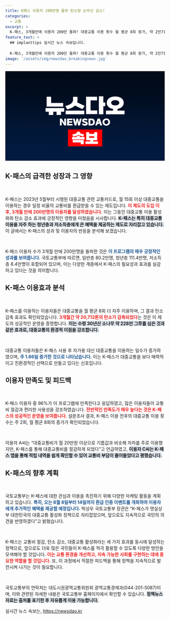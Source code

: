 ```yaml
---
title: K패스 이용자 200만명 돌파 탄소량 눈부신 감소!
categories:
  - 교통
excerpt: >
  K-패스, 3개월만에 이용자 200만 돌파! 대중교통 이용 횟수 월 평균 8회 증가, 약 2만712톤 탄소 감축에 성공. 교통비 절감과 환경 보호를 동시에 실현한 이 혁신적인 카드의 인기 비결을 살펴보자!
feature_text: >
  ## implanttips 실시간 뉴스 속보입니다.

  K-패스, 3개월만에 이용자 200만 돌파! 대중교통 이용 횟수 월 평균 8회 증가, 약 2만712톤 탄소 감축에 성공. 교통비 절감과 환경 보호를 동시에 실현한 이 혁신적인 카드의 인기 비결을 살펴보자!
image: '/assets/img/newsdao_breakingnews.jpg'
---
```


<p><img src="/assets/img/newsdao_breakingnews.jpg" alt="implanttips 속보" /></p>

<h2 data-ke-size="size26">K-패스의 급격한 성장과 그 영향</h2>

<p data-ke-size="size16">&nbsp;</p>  

<p>K-패스는 2023년 5월부터 시행된 대중교통 관련 교통카드로, 월 15회 이상 대중교통을 이용하는 경우 일정 비율의 교통비를 환급받을 수 있는 제도입니다. <b><span style="color: #ee2323;">이 제도의 도입 이후, 3개월 만에 200만명의 이용자를 달성하였습니다.</span></b> 이는 그동안 대중교통 이용 활성화와 탄소 감소 효과에 긍정적인 영향을 미쳤음을 시사합니다. <b><span style="background-color: #21538527;">K-패스는 특히 대중교통 이용을 자주 하는 청년층과 저소득층에게 큰 혜택을 제공하는 제도로 자리잡고 있습니다.</span></b> 이 글에서는 K-패스의 성과 및 이용자의 반응을 분석해 보겠습니다.</p>

<p data-ke-size="size16">&nbsp;</p>  

<p>K-패스 이용자 수가 3개월 만에 200만명을 돌파한 것은 <b><span style="color: #1a5490;">이 프로그램의 매우 긍정적인 성과를 보여줍니다.</span></b> 국토교통부에 따르면, 일반층 80.2만명, 청년층 111.4만명, 저소득층 8.4만명이 포함되어 있으며, 이는 다양한 계층에서 K-패스의 필요성과 효과를 실감하고 있다는 것을 의미합니다.</p>

<h2 data-ke-size="size26">K-패스 이용효과 분석</h2>

<p data-ke-size="size16">&nbsp;</p>  

<p>K-패스를 이용하는 이용자들은 대중교통을 월 평균 8회 더 자주 이용하며, 그 결과 탄소 감축 효과도 확인되었습니다. <b><span style="color: #ee2323;">3개월간 약 20,712톤의 탄소가 감축되었다</span></b>는 것은 이 제도의 성공적인 운영을 증명합니다. <b><span style="background-color: #21538527;">이는 수령 30년산 소나무 약 228만 그루를 심은 것과 같은 효과로, 대중교통의 환경적 이점을 강조합니다.</span></b> </p>

<p data-ke-size="size16">&nbsp;</p>  

<p>대중교통 이용자들은 K-패스 사용 후 자가용 대신 대중교통을 이용하는 일수가 증가하였으며, <b><span style="color: #1a5490;">주 1.66일 증가한 것으로 나타났습니다.</span></b> 이는 K-패스가 대중교통을 보다 매력적이고 친환경적인 선택으로 만들고 있다는 신호입니다.</p>

<h2 data-ke-size="size26">이용자 만족도 및 피드백</h2>

<p data-ke-size="size16">&nbsp;</p>  

<p>K-패스 이용자 중 96%가 이 프로그램에 만족한다고 응답하였고, 많은 이용자들이 교통비 절감과 편리한 사용성을 강조하였습니다. <b><span style="color: #ee2323;">전반적인 만족도가 매우 높다는 것은 K-패스의 성공적인 운영을 보여줍니다.</span></b> 설문조사 결과, K-패스 이용 전후의 대중교통 이용 횟수는 주 2회, 월 평균 8회의 증가가 확인되었습니다. </p>

<p data-ke-size="size16">&nbsp;</p>  

<p>이용자 A씨는 “대중교통비가 월 20만원 이상으로 기름값과 비슷해 자차를 주로 이용했지만, K-패스를 통해 대중교통비를 절감하게 되었다”고 언급하였고, <b><span style="background-color: #21538527;">이용자 C씨는 K-패스 앱을 통해 적립 내역을 쉽게 확인할 수 있어 교통비 부담이 줄어들었다고 평했습니다.</span></b></p>

<h2 data-ke-size="size26">K-패스의 향후 계획</h2>

<p data-ke-size="size16">&nbsp;</p>  

<p>국토교통부는 K-패스에 대한 관심과 이용을 촉진하기 위해 다양한 마케팅 활동을 계획하고 있습니다. <b><span style="color: #1a5490;">특히, 오는 8월 8일부터 14일까지 환급 인증 이벤트를 개최하여 이용자에게 추가적인 혜택을 제공할 예정입니다.</span></b> 박상우 국토교통부 장관은 “K-패스가 명실상부 대한민국의 대중교통 활성화 정책으로 자리잡았으며, 앞으로도 지속적으로 국민의 의견을 반영하겠다”고 밝혔습니다.</p>

<p data-ke-size="size16">&nbsp;</p>  

<p>K-패스는 교통비 절감, 탄소 감소, 대중교통 활성화라는 세 가지 효과를 동시에 달성하는 정책으로, 앞으로도 더욱 많은 국민들이 K-패스를 적극 활용할 수 있도록 다양한 방안을 모색해야 할 것입니다. <b><span style="color: #ee2323;">이는 교통 환경을 개선하고, 지속 가능한 사회를 구현하는 데에 중요한 역할을 할 것입니다.</span></b> 또, 이 과정에서 적절한 피드백을 통해 정책을 지속적으로 발전시켜 나가는 것이 필요합니다.</p>

<p data-ke-size="size16">&nbsp;</p>  

<p>국토교통부의 연락처는 대도시권광역교통위원회 광역교통경제과(044-201-5087)이며, 이와 관련된 자세한 내용은 국토교통부 홈페이지에서 확인할 수 있습니다. <b><span style="background-color: #21538527;">정책뉴스자료는 출처를 표기한 후 자유롭게 이용 가능합니다.</span></b></p>
실시간 뉴스 속보는, <a href="https://newsdao.kr" rel="dofollow">https://newsdao.kr</a>


